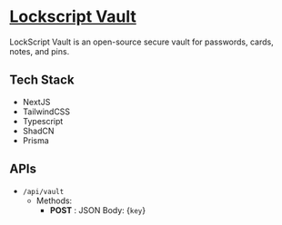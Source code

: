 # [Lockscript Vault](https://vault.lockscript.dev)

LockScript Vault is an open-source secure vault for passwords, cards, notes, and pins.

## Tech Stack
- NextJS
- TailwindCSS
- Typescript
- ShadCN
- Prisma

## APIs
- `/api/vault`
  - Methods:
    - **POST** : JSON Body: {`key`}
